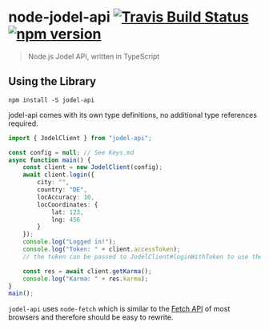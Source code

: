 # node-jodel-api [![Travis Build Status](https://travis-ci.org/nikeee/node-jodel-api.svg?branch=master)](https://travis-ci.org/nikeee/node-jodel-api) [![npm version](https://badge.fury.io/js/jodel-api.svg)](https://badge.fury.io/js/jodel-api)
> Node.js Jodel API, written in TypeScript

## Using the Library
```Shell
npm install -S jodel-api
```

jodel-api comes with its own type definitions, no additional type references required.

```TypeScript
import { JodelClient } from "jodel-api";

const config = null; // See Keys.md
async function main() {
    const client = new JodelClient(config);
    await client.login({
        city: "",
        country: "DE",
        locAccuracy: 10,
        locCoordinates: {
            lat: 123,
            lng: 456
        }
    });
    console.log("Logged in!");
    console.log("Token: " + client.accessToken);
    // the token can be passed to JodelClient#loginWithToken to use the same token to login back again.

    const res = await client.getKarma();
    console.log("Karma: " + res.karma);
}
main();
```
`jodel-api` uses `node-fetch` which is similar to the [Fetch API](https://developer.mozilla.org/en/docs/Web/API/Fetch_API) of most browsers and therefore should be easy to rewrite.
